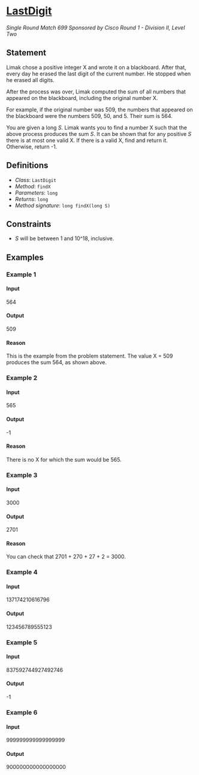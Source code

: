# [LastDigit](/tc?module=ProblemDetail&rd=16803&pm=14397)
*Single Round Match 699 Sponsored by Cisco Round 1 - Division II, Level Two*

## Statement
Limak chose a positive integer X and wrote it on a blackboard.
After that, every day he erased the last digit of the current number.
He stopped when he erased all digits.

After the process was over, Limak computed the sum of all numbers that appeared on the blackboard, including the original number X.

For example, if the original number was 509, the numbers that appeared on the blackboard were the numbers 509, 50, and 5.
Their sum is 564.

You are given a long *S*.
Limak wants you to find a number X such that the above process produces the sum *S*.
It can be shown that for any positive *S* there is at most one valid X.
If there is a valid X, find and return it.
Otherwise, return -1.

## Definitions
- *Class*: `LastDigit`
- *Method*: `findX`
- *Parameters*: `long`
- *Returns*: `long`
- *Method signature*: `long findX(long S)`

## Constraints
- *S* will be between 1 and 10^18, inclusive.

## Examples
### Example 1
#### Input
<c>564</c>
#### Output
<c>509</c>
#### Reason
This is the example from the problem statement. The value X = 509 produces the sum 564, as shown above.

### Example 2
#### Input
<c>565</c>
#### Output
<c>-1</c>
#### Reason
There is no X for which the sum would be 565.

### Example 3
#### Input
<c>3000</c>
#### Output
<c>2701</c>
#### Reason
You can check that 2701 + 270 + 27 + 2 = 3000.

### Example 4
#### Input
<c>137174210616796</c>
#### Output
<c>123456789555123</c>
### Example 5
#### Input
<c>837592744927492746</c>
#### Output
<c>-1</c>
### Example 6
#### Input
<c>999999999999999999</c>
#### Output
<c>900000000000000000</c>

